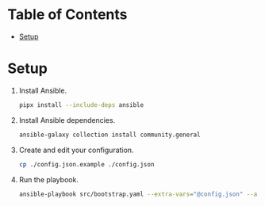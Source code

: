 # Table of Contents

<!-- mtoc start -->

- [Setup](#setup)

<!-- mtoc end -->

# Setup

1. Install Ansible.

   ```bash
   pipx install --include-deps ansible
   ```

1. Install Ansible dependencies.

   ```bash
   ansible-galaxy collection install community.general
   ```

1. Create and edit your configuration.

   ```bash
   cp ./config.json.example ./config.json
   ```

1. Run the playbook.

   ```bash
   ansible-playbook src/bootstrap.yaml --extra-vars="@config.json" --ask-become-pass
   ```
